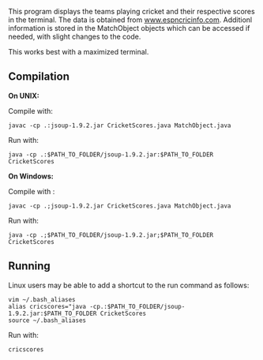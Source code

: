 This program displays the teams playing cricket and their respective scores in the terminal. The data is obtained from www.espncricinfo.com. Additionl information is stored in the MatchObject objects which can be accessed if needed, with slight changes to the code.

This works best with a maximized terminal.

Compilation
-----------

**On UNIX:**

Compile with: 

    javac -cp .:jsoup-1.9.2.jar CricketScores.java MatchObject.java

Run with:

    java -cp .:$PATH_TO_FOLDER/jsoup-1.9.2.jar:$PATH_TO_FOLDER CricketScores

**On Windows:**

Compile with :

    javac -cp .;jsoup-1.9.2.jar CricketScores.java MatchObject.java

Run with:

    java -cp .;$PATH_TO_FOLDER/jsoup-1.9.2.jar;$PATH_TO_FOLDER CricketScores

Running
-------

Linux users may be able to add a shortcut to the run command as follows:

    vim ~/.bash_aliases
    alias cricscores="java -cp.:$PATH_TO_FOLDER/jsoup-1.9.2.jar:$PATH_TO_FOLDER CricketScores
    source ~/.bash_aliases

Run with:

    cricscores

